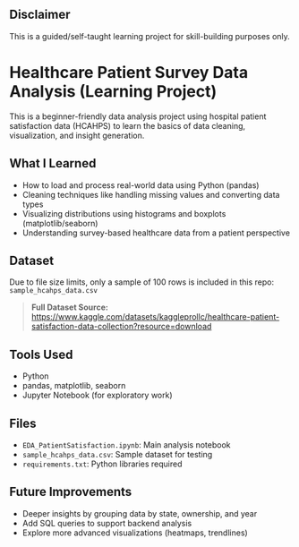 ##  Disclaimer

This is a guided/self-taught learning project for skill-building purposes only.


#  Healthcare Patient Survey Data Analysis (Learning Project)

This is a beginner-friendly data analysis project using hospital patient satisfaction data (HCAHPS) to learn the basics of data cleaning, visualization, and insight generation.

##  What I Learned

- How to load and process real-world data using Python (pandas)
- Cleaning techniques like handling missing values and converting data types
- Visualizing distributions using histograms and boxplots (matplotlib/seaborn)
- Understanding survey-based healthcare data from a patient perspective

##  Dataset

Due to file size limits, only a sample of 100 rows is included in this repo: `sample_hcahps_data.csv`

> **Full Dataset Source:** https://www.kaggle.com/datasets/kaggleprollc/healthcare-patient-satisfaction-data-collection?resource=download

##  Tools Used

- Python  
- pandas, matplotlib, seaborn  
- Jupyter Notebook (for exploratory work)

##  Files

- `EDA_PatientSatisfaction.ipynb`: Main analysis notebook  
- `sample_hcahps_data.csv`: Sample dataset for testing  
- `requirements.txt`: Python libraries required

##  Future Improvements

- Deeper insights by grouping data by state, ownership, and year  
- Add SQL queries to support backend analysis  
- Explore more advanced visualizations (heatmaps, trendlines)

